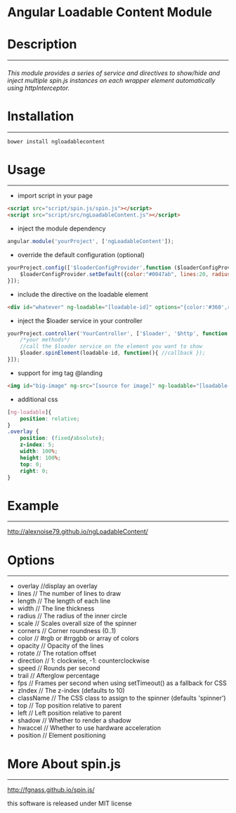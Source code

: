 Angular Loadable Content Module
======================

# Description
---------
###### This module provides a series of service and directives to show/hide and inject multiple spin.js instances on each wrapper element automatically using httpInterceptor.

# Installation
---------
```html
bower install ngloadablecontent
```
# Usage
---------
* import script in your page
```html
<script src="script/spin.js/spin.js"></script>
<script src="script/src/ngLoadableContent.js"></script>
```
* inject the module dependency
```js
angular.module('yourProject', ['ngLoadableContent']);
```
* override the default configuration (optional)
```js
yourProject.config(['$loaderConfigProvider',function ($loaderConfigProvider) {
    $loaderConfigProvider.setDefault({color:"#0047ab", lines:20, radius:5});
}]);
```
* include the directive on the loadable element
```html
<div id="whatever" ng-loadable="[loadable-id]" options="{color:'#360',radius:5,lines:8,overlay:[true/false]}">Content</div>
```
* inject the $loader service in your controller
```js
yourProject.controller('YourController', ['$loader', '$http', function ($loader, $http) {
    /*your methods*/
    //call the $loader service on the element you want to show
    $loader.spinElement(loadable-id, function(){ //callback });
}]);
```
- support for img tag @landing
```html
<img id="big-image" ng-src="[source for image]" ng-loadable="[loadable-id]" options="{options}"/>
```
- additional css
```css
[ng-loadable]{
    position: relative;
}
.overlay {
    position: (fixed/absolute);
    z-index: 5;
    width: 100%;
    height: 100%;
    top: 0;
    right: 0;
}
```
# Example
---------
http://alexnoise79.github.io/ngLoadableContent/

# Options
---------
* overlay //display an overlay
* lines // The number of lines to draw
* length // The length of each line
* width // The line thickness
* radius // The radius of the inner circle
* scale // Scales overall size of the spinner
* corners // Corner roundness (0..1)
* color // #rgb or #rrggbb or array of colors
* opacity // Opacity of the lines
* rotate // The rotation offset
* direction // 1: clockwise, -1: counterclockwise
* speed // Rounds per second
* trail // Afterglow percentage
* fps // Frames per second when using setTimeout() as a fallback for CSS
* zIndex // The z-index (defaults to 10)
* className // The CSS class to assign to the spinner (defaults 'spinner')
* top // Top position relative to parent
* left // Left position relative to parent
* shadow // Whether to render a shadow
* hwaccel // Whether to use hardware acceleration
* position // Element positioning

# More About spin.js
----------
http://fgnass.github.io/spin.js/

this software is released under MIT license